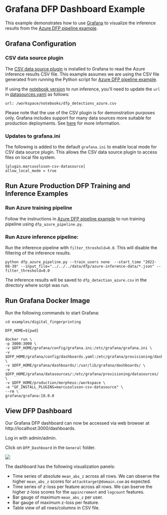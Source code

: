 <!--
# Copyright (c) 2023, NVIDIA CORPORATION.
#
# Licensed under the Apache License, Version 2.0 (the "License");
# you may not use this file except in compliance with the License.
# You may obtain a copy of the License at
#
#     http://www.apache.org/licenses/LICENSE-2.0
#
# Unless required by applicable law or agreed to in writing, software
# distributed under the License is distributed on an "AS IS" BASIS,
# WITHOUT WARRANTIES OR CONDITIONS OF ANY KIND, either express or implied.
# See the License for the specific language governing permissions and
# limitations under the License.
-->

# Grafana DFP Dashboard Example

This example demonstrates how to use [Grafana](https://grafana.com/grafana/) to visualize the inference results from the [Azure DFP pipeline example](../production/README.md).

## Grafana Configuration

### CSV data source plugin

The [CSV data source plugin](https://grafana.com/grafana/plugins/marcusolsson-csv-datasource/) is installed to Grafana to read the Azure inference results CSV file. This example assumes we are using the CSV file generated from running the Python script for [Azure DFP pipeline example](../production/README.md).

If using the [notebook version](../production/morpheus/notebooks/dfp_azure_inference.ipynb) to run inference, you'll need to update the `url` in [datasources.yaml](./datasources/datasources.yaml) as follows:
```
url: /workspace/notebooks/dfp_detections_azure.csv
```

Please note that the use of the CSV plugin is for demonstration purposes only. Grafana includes support for many data sources more suitable for production deployments. See [here](https://grafana.com/docs/grafana/latest/datasources/) for more information.

### Updates to grafana.ini

The following is added to the default `grafana.ini` to enable local mode for CSV data source plugin. This allows the CSV data source plugin to access files on local file system.

```
[plugin.marcusolsson-csv-datasource]
allow_local_mode = true
```

## Run Azure Production DFP Training and Inference Examples

### Run Azure training pipeline

Follow the instructions in [Azure DFP pipeline example](../production/README.md) to run training pipeline using `dfp_azure_pipeline.py`.

### Run Azure inference pipeline:

Run the inference pipeline with `filter_threshold=0.0`. This will disable the filtering of the inference results.
```
python dfp_azure_pipeline.py --train_users none  --start_time "2022-08-30" --input_file="../../../data/dfp/azure-inference-data/*.json" --filter_threshold=0.0 
```

The inference results will be saved to `dfp_detection_azure.csv` in the directory where script was run.

## Run Grafana Docker Image

Run the following commands to start Grafana:

```
cd examples/digital_fingerprinting
```

```
DFP_HOME=${pwd}
```

```
docker run \
-p 3000:3000 \
-v $DFP_HOME/grafana/config/grafana.ini:/etc/grafana/grafana.ini \
-v $DFP_HOME/grafana/config/dashboards.yaml:/etc/grafana/provisioning/dashboards/dashboards.yaml \
-v $DFP_HOME/grafana/dashboards/:/var/lib/grafana/dashboards/ \
-v $DFP_HOME/grafana/datasources/:/etc/grafana/provisioning/datasources/ \
-v $DFP_HOME/production/morpheus:/workspace \
-e "GF_INSTALL_PLUGINS=marcusolsson-csv-datasource" \
--rm \
grafana/grafana:10.0.0
```

## View DFP Dashboard

Our Grafana DFP dashboard can now be accessed via web browser at http://localhost:3000/dashboards.

Log in with admin/admin.

Click on `DFP_Dashboard` in the `General` folder.

<img src="./img/screenshot.png">

The dashboard has the following visualization panels:

- Time series of absolute `mean_abs_z` across all rows. We can observe the higher `mean_abs_z` scores for `attacktarget@domain.com` as expected.
- Time series of z-loss per feature across all rows. We can bserve the higher z-loss scores for the `appincrement` and `logcount` features.
- Bar gauge of maximum `mean_abs_z` per user.
- Bar gauge of maximum z-loss per feature.
- Table view of all rows/columns in CSV file.